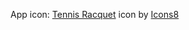 App icon: <a target="_blank" href="https://icons8.com/icon/9791/tennis-racquet">Tennis Racquet</a> icon by <a target="_blank" href="https://icons8.com">Icons8</a>
